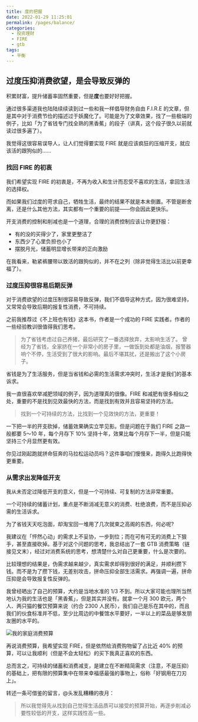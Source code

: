 ```yaml
---
title: 度的把握
date: 2022-01-29 11:25:01
permalink: /pages/balance/
categories:
  - 投资理财
  - FIRE
  - gtb
tags:
  - 平衡
---
```

## 过度压抑消费欲望，是会导致反弹的

积累财富，提升储蓄率固然重要，但是**度**也要好好把握。

通过很多渠道我也陆陆续续读到过一些和我一样倡导财务自由 F.I.R.E 的文章，但是其中对于消费节俭的描述过于妖魔化了。可能是为了文章效果，找了一些极端的例子，比如「为了省钱专门找全熟的黑香蕉」的段子（讲真，这个段子很久以前就读过很多遍了）。

我觉得这很容易误导人，让人们觉得要实现 FIRE 就是应该疯狂的压缩开支，就应该活的跟狗似的……

### 找回 FIRE 的初衷

我们希望实现 FIRE 的初衷是，不再为收入和生计而忍受不喜欢的生活，拿回生活的选择权。

而如果我们过度的苛求自己，牺牲生活，最终的结果不就是本末倒置。不管是断舍离，还是什么其他方法，其实都有一个重要的前提——你会因此更快乐。

开支消费的控制和削减也是一个道理，合理的消费控制应该让你更舒服：
- 有的没的买得少了，家里更整洁了
- 东西少了心里负担也小了
- 摆脱月光，储蓄明显增长带来的正向激励

在我看来，勒紧裤腰带以致活的跟狗似的，并不在之列（除非觉得生活比以前更幸福了）。

### 过度压抑很容易后期反弹

对于消费欲望的过度压制很容易导致反弹，我们不倡导这种方式，因为很难坚持，又常常会导致后期的报复性消费，不可持续。

之前我推荐过《不上班也有钱》这本书，作者是一个成功的 FIRE 实践者。作者的一些经验教训很值得我们思考。

> 为了省钱考虑过自己养猪，最后研究了一番选择放弃，太影响生活了。
> 曾经为了省钱，全家挤在一个非常小的房子里，一做饭到处都是油烟，报警器响个不停，生活受到了很大的影响。最后不堪其扰，还是搬出了这个小房子。

省钱是为了生活服务，但是当省钱和必需的生活需求冲突时，生活才是我们的基本诉求。

我一直很喜欢举减肥领域的例子，因为道理真的很像。FIRE 和减肥有很多相似之处，重要的不是找到见效最快的方法，而是找到有效并且容易坚持的方法。

> 找到一个可持续的方法，比找到一个见效快的方法，更重要！

一下把一半的开支砍掉，储蓄效果确实立竿见影。但是问题在于我们 FIRE 之路一般都要 5～10 年，每个月存下 10% 坚持十年，效果比每个月存下一半，但是只能坚持三个月显然更有效。

你见过刚起跑就拼命狂奔的马拉松运动员吗？这件事咱们慢慢来，跑得久比跑得快更重要。

### 从需求出发降低开支

我从未否定过降低开支的意义，但是一个可持续、可复制的方法非常重要。

一个可持续的储蓄计划，重点是不断消减无意义的消费、杜绝浪费，而不是压抑必需的生活诉求。

为了省钱天天吃泡面，却淘宝回一堆用了几次就束之高阁的东西，何必呢?

我建议在「怦然心动」的需求上不妥协，一步到位；而在可有可无的消费上下狠手，甚至直接砍掉。基于对这个问题的思考，我总结出了一套 GTB 消费策略（链接见文末），经过对消费系统的思考，想清楚什么对自己更重要，什么是次要的。

比较理想的结果是，伪需求越来越少，真实需求却得到很好的满足，并顺利攒下钱。而不是为了攒下钱，无差别攻击，拼命压抑全部生活需求。再强调一遍，拼命压抑是会导致报复性反弹的。

我曾经晒出了自己的预算，大约是当地水准的 1/3 不到。所以大家可能也理所当然地认为我的生活也是「黑香蕉」，但是其实并没有。就拿一个月 300 欧元，两个人、两只猫的餐饮预算来说（约合 2300 人民币），我们自己是乐在其中的，而且我们的伙食标准并不低，至少比周边的中餐馆水平要好，一半以上的菜品是够发朋友圈的水平的。

![我的家庭消费预算](https://cdn.jsdelivr.net/gh/masantu/statics/images/%E9%A2%84%E7%AE%97%E8%AF%B4%E6%98%8E.jpg)

再说消费预算，我希望实现 FIRE，但是依然给消费购物留了占比近 40% 的预算，可以让我顺利（但是不会太轻松）的买下我真正喜欢的东西。

总而言之，可持续的储蓄和消费减支，是建立在不断精简需求（注意，不是压抑）的基础上，把有限的预算集中在带来幸福感最强的事物上，俗称「好钢用在刀刃上」。

转述一条可借鉴的留言，@头发乱糟糟的夜月：

> 所以我觉得先从找到自己觉得生活品质可以接受的预算开始，再逐步削减必要性较低的开支，这样实践性高一些。